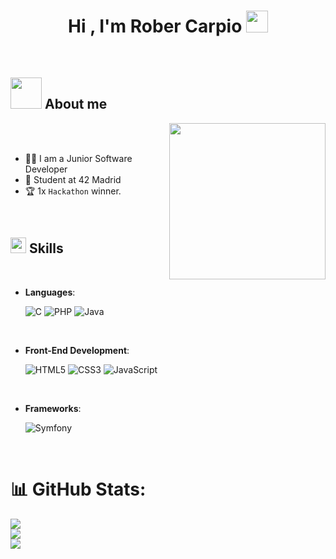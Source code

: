 <h1 align="center"><b>Hi , I'm Rober Carpio </b><img src="https://media.giphy.com/media/hvRJCLFzcasrR4ia7z/giphy.gif" width="35"></h1>
<br>

## <picture><img src = "https://github.com/7oSkaaa/7oSkaaa/blob/main/Images/about_me.gif?raw=true" width = 50px></picture> About me

<picture> <img align="right" src="https://github.com/7oSkaaa/7oSkaaa/blob/main/Images/Right_Side.gif?raw=true" width = 250px></picture>

<br><br>

- :technologist: I am a Junior Software Developer
- :school: Student at 42 Madrid
- :trophy: 1x `Hackathon` winner.
<br>

## <img src="https://media2.giphy.com/media/QssGEmpkyEOhBCb7e1/giphy.gif?cid=ecf05e47a0n3gi1bfqntqmob8g9aid1oyj2wr3ds3mg700bl&rid=giphy.gif" width ="25"><b> Skills</b>
<br>



<p align="center">

- **Languages**:
    
    ![C](https://img.shields.io/badge/C%20-%232370ED.svg?style=for-the-badge&logo=c&logoColor=white)
    ![PHP](https://img.shields.io/badge/php-%23777BB4.svg?style=for-the-badge&logo=php&logoColor=white)
    ![Java](https://img.shields.io/badge/java-%23ED8B00.svg?style=for-the-badge&logo=openjdk&logoColor=white)

<br>   
    
- **Front-End Development**:

   ![HTML5](https://img.shields.io/badge/HTML5%20-%23E34F26.svg?style=for-the-badge&logo=html5&logoColor=white)
   ![CSS3](https://img.shields.io/badge/CSS%20-%231572B6.svg?style=for-the-badge&logo=css3&logoColor=white)
   ![JavaScript](https://img.shields.io/badge/JavaScript%20-%23F7DF1E.svg?style=for-the-badge&logo=javascript&logoColor=black)

<br>

- **Frameworks**:

    ![Symfony](https://img.shields.io/badge/symfony-%23000000.svg?style=for-the-badge&logo=symfony&logoColor=white)
    
<br>

# 📊 GitHub Stats:
![](https://github-readme-stats.vercel.app/api?username=robercarpio&theme=dark&hide_border=false&include_all_commits=false&count_private=false)<br/>
![](https://github-readme-streak-stats.herokuapp.com/?user=robercarpio&theme=dark&hide_border=false)<br/>
![](https://github-readme-stats.vercel.app/api/top-langs/?username=robercarpio&theme=dark&hide_border=false&include_all_commits=false&count_private=false&layout=compact)

<br>
